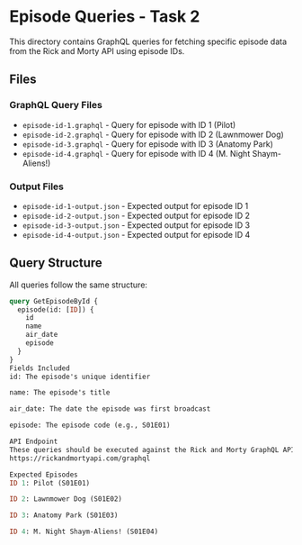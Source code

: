 # Episode Queries - Task 2

This directory contains GraphQL queries for fetching specific episode data from the Rick and Morty API using episode IDs.

## Files

### GraphQL Query Files
- `episode-id-1.graphql` - Query for episode with ID 1 (Pilot)
- `episode-id-2.graphql` - Query for episode with ID 2 (Lawnmower Dog)
- `episode-id-3.graphql` - Query for episode with ID 3 (Anatomy Park)
- `episode-id-4.graphql` - Query for episode with ID 4 (M. Night Shaym-Aliens!)

### Output Files
- `episode-id-1-output.json` - Expected output for episode ID 1
- `episode-id-2-output.json` - Expected output for episode ID 2
- `episode-id-3-output.json` - Expected output for episode ID 3
- `episode-id-4-output.json` - Expected output for episode ID 4

## Query Structure

All queries follow the same structure:
```graphql
query GetEpisodeById {
  episode(id: [ID]) {
    id
    name
    air_date
    episode
  }
}
Fields Included
id: The episode's unique identifier

name: The episode's title

air_date: The date the episode was first broadcast

episode: The episode code (e.g., S01E01)

API Endpoint
These queries should be executed against the Rick and Morty GraphQL API:
https://rickandmortyapi.com/graphql

Expected Episodes
ID 1: Pilot (S01E01)

ID 2: Lawnmower Dog (S01E02)

ID 3: Anatomy Park (S01E03)

ID 4: M. Night Shaym-Aliens! (S01E04)
